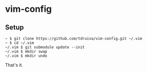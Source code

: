 vim-config
==========

## Setup

```
~ $ git clone https://github.com/tdruiva/vim-config.git ~/.vim
~ $ cd ~/.vim
~/.vim $ git submodule update --init
~/.vim $ mkdir swap
~/.vim $ mkdir undo
```

That's it.

